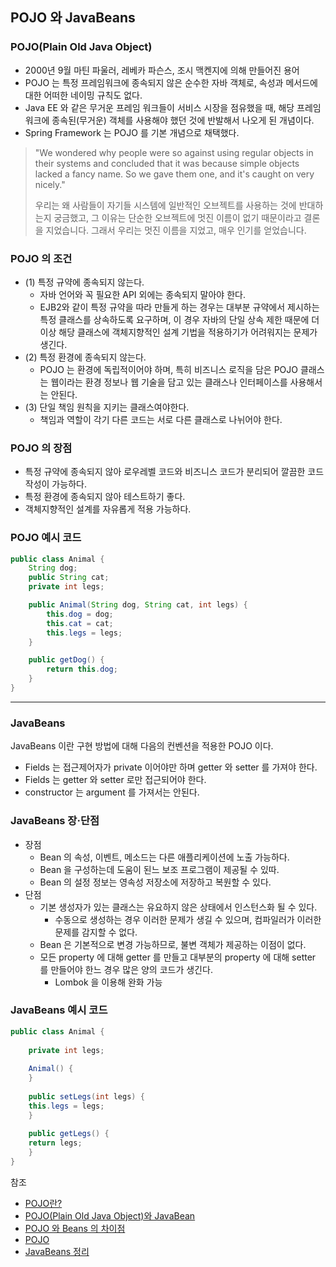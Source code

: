 ## POJO 와 JavaBeans

### POJO(Plain Old Java Object)
* 2000년 9월 마틴 파울러, 레베카 파슨스, 조시 맥켄지에 의해 만들어진 용어
* POJO 는 특정 프레임워크에 종속되지 않은 순수한 자바 객체로, 속성과 메서드에 대한 어떠한 네이밍 규칙도 없다.
* Java EE 와 같은 무거운 프레임 워크들이 서비스 시장을 점유했을 때, 해당 프레임워크에 종속된(무거운) 객체를 사용해야 했던 것에 반발해서 나오게 된 개념이다.
* Spring Framework 는 POJO 를 기본 개념으로 채택했다.

> "We wondered why people were so against using regular objects in their systems and concluded that it was because simple objects lacked a fancy name. So we gave them one, and it's caught on very nicely."
> 
> 우리는 왜 사람들이 자기들 시스템에 일반적인 오브젝트를 사용하는 것에 반대하는지 궁금했고, 그 이유는 단순한 오브젝트에 멋진 이름이 없기 때문이라고 결론을 지었습니다. 그래서 우리는 멋진 이름을 지었고, 매우 인기를 얻었습니다.

### POJO 의 조건
* (1) 특정 규약에 종속되지 않는다.
   * 자바 언어와 꼭 필요한 API 외에는 종속되지 말아야 한다.
   * EJB2와 같이 특정 규약을 따라 만들게 하는 경우는 대부분 규약에서 제시하는 특정 클래스를 상속하도록 요구하며, 이 경우 자바의 단일 상속 제한 때문에 더이상 해당 클래스에 객체지향적인 설계 기법을 적용하기가 어려워지는 문제가 생긴다.
* (2) 특정 환경에 종속되지 않는다.
   *  POJO 는 환경에 독립적이어야 하며, 특히 비즈니스 로직을 담은 POJO 클래스는 웹이라는 환경 정보나 웹 기술을 담고 있는 클래스나 인터페이스를 사용해서는 안된다.
* (3) 단일 책임 원칙을 지키는 클래스여야한다.
   * 책임과 역할이 각기 다른 코드는 서로 다른 클래스로 나뉘어야 한다.  

### POJO 의 장점
   * 특정 규약에 종속되지 않아 로우레벨 코드와 비즈니스 코드가 분리되어 깔끔한 코드 작성이 가능하다.
   * 특정 환경에 종속되지 않아 테스트하기 좋다.
   * 객체지향적인 설계를 자유롭게 적용 가능하다.

### POJO 예시 코드
```java
public class Animal {
    String dog;
    public String cat;
    private int legs;

    public Animal(String dog, String cat, int legs) {
        this.dog = dog;
        this.cat = cat;
        this.legs = legs;
    }

    public getDog() {
        return this.dog;
    }
}
```
---
### JavaBeans

JavaBeans 이란 구현 방법에 대해 다음의 컨벤션을 적용한 POJO 이다.

* Fields 는 접근제어자가 private 이어야만 하며 getter 와 setter 를 가져야 한다.
* Fields 는 getter 와 setter 로만 접근되어야 한다.
* constructor 는 argument 를 가져서는 안된다.

### JavaBeans 장·단점
* 장점
   * Bean 의 속성, 이벤트, 메소드는 다른 애플리케이션에 노출 가능하다.
   * Bean 을 구성하는데 도움이 된느 보조 프로그램이 제공될 수 있따.
   * Bean 의 설정 정보는 영속성 저장소에 저장하고 복원할 수 있다.
* 단점
   * 기본 생성자가 있는 클래스는 유요하지 않은 상태에서 인스턴스화 될 수 있다.
       * 수동으로 생성하는 경우 이러한 문제가 생길 수 있으며, 컴파일러가 이러한 문제를 감지할 수 없다.
   * Bean 은 기본적으로 변경 가능하므로, 불변 객체가 제공하는 이점이 없다.
   * 모든 property 에 대해 getter 를 만들고 대부분의 property 에 대해 setter 를 만들어야 한느 경우 많은 양의 코드가 생긴다.
       * Lombok 을 이용해 완화 가능 

### JavaBeans 예시 코드
```java
public class Animal { 
   
    private int legs;
    
    Animal() {
    }
   
    public setLegs(int legs) {
    this.legs = legs;
    }
    
    public getLegs() {
    return legs;
    }
}
```
참조
* [POJO란?](https://doing7.tistory.com/81)
* [POJO(Plain Old Java Object)와 JavaBean](https://2jinishappy.tistory.com/324)
* [POJO 와 Beans 의 차이점](https://sanghye.tistory.com/13)
* [POJO](https://www.nowwatersblog.com/springboot/springstudy/POJO)
* [JavaBeans 정리](https://velog.io/@dion/what-is-javabeans-and-why-use-javabeans)